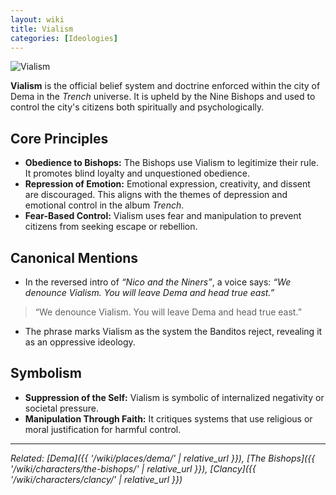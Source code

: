 ```yaml
---
layout: wiki
title: Vialism
categories: [Ideologies]
---
```


![Vialism](https://pbs.twimg.com/media/FOVaBNiXwAMB1JQ.jpg)

**Vialism** is the official belief system and doctrine enforced within the city of Dema in the *Trench* universe. It is upheld by the Nine Bishops and used to control the city's citizens both spiritually and psychologically.

## <span class="tape-accent-red">Core Principles</span>

* **Obedience to Bishops:** The Bishops use Vialism to legitimize their rule. It promotes blind loyalty and unquestioned obedience.
* **Repression of Emotion:** Emotional expression, creativity, and dissent are discouraged. This aligns with the themes of depression and emotional control in the album *Trench*.
* **Fear-Based Control:** Vialism uses fear and manipulation to prevent citizens from seeking escape or rebellion.

## <span class="tape-accent-yellow">Canonical Mentions</span>

* In the reversed intro of *“Nico and the Niners”*, a voice says: *“We denounce Vialism. You will leave Dema and head true east.”*
> “We denounce Vialism. You will leave Dema and head true east.”
* The phrase marks Vialism as the system the Banditos reject, revealing it as an oppressive ideology.

## <span class="tape-accent-yellow">Symbolism</span>

* **Suppression of the Self:** Vialism is symbolic of internalized negativity or societal pressure.
* **Manipulation Through Faith:** It critiques systems that use religious or moral justification for harmful control.

---

*Related: [Dema]({{ '/wiki/places/dema/' | relative_url }}), [The Bishops]({{ '/wiki/characters/the-bishops/' | relative_url }}), [Clancy]({{ '/wiki/characters/clancy/' | relative_url }})*
